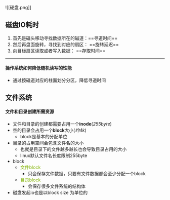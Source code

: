 ![[硬盘.png]]

## 磁盘IO耗时
1. 首先是磁头移动寻找数据所在的磁道：==寻道时间==
2. 然后再盘面旋转，寻找到对应的扇区： ==旋转延迟==
3. 向目标扇区读取或者写入数据： ==存取时间==
---

#### 操作系统如何降低随机读写的性能

- 通过按磁道对应的柱面划分分区，降低寻道时间

## 文件系统
#### 文件和目录创建所需资源

- 文件和目录的创建都需要占用一个**inode**(*255byte*)
- 空的目录会占用一个**block**大小(*约4k*)
	- block是基本的分配单位
- 目录的占用空间会包含文件名的大小
	- 也就是目录下的文件越多越长也会导致目录占用的大小
	- linux默认文件名长度限制255byte
- block
	- <font color=#81B300>文件block</font>
		- 只会保存文件数据，只要有文件数据都会至少分配一个block
	- <font color=#81B300>目录block</font>
		- 会保存很多文件系统的结构体
- 磁盘发起io也是以block size 为单位的

